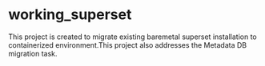 # working_superset
This project is created to migrate existing baremetal superset installation to containerized environment.This project also addresses the Metadata DB migration task.
